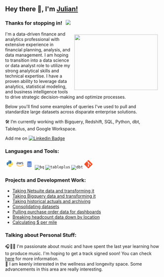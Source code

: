 ## Hey there 👋, I'm [Julian!](https://github.com/jsaaiman/)

### Thanks for stopping in! &nbsp; ![](https://visitor-badge.glitch.me/badge?page_id=jsaaiman.jsaaiman&style=flat-square&color=0088cc)

<img align="right" height="180" width="270" alt="" src="https://media.giphy.com/media/qgQUggAC3Pfv687qPC/giphy.gif" style="padding: 10px;" />

I'm a data-driven finance and analytics professional with extensive experience in financial planning, analysis, and data management. I am hoping to transition into a data science or data analyst role to utilize my strong analytical skills and technical expertise. I have a proven ability to leverage data analytics, statistical modeling, and business intelligence tools to drive strategic decision-making and optimize processes.

Below you'll find some examples of queries I've used to pull and standardize large datasets across disparate enterprise solutions.

🛠 I’m currently working with Bigquery, Redshift, SQL, Python, dbt, Tableplus, and Google Workspace.

Add me on [![Linkedin Badge](https://img.shields.io/badge/-LinkedIn-0e76a8?style=flat-square&logo=Linkedin&logoColor=white)](https://www.linkedin.com/in/jsaaiman/)


### Languages and Tools:

<code><img height="30" src="https://raw.githubusercontent.com/github/explore/80688e429a7d4ef2fca1e82350fe8e3517d3494d/topics/python/python.png" alt="python"></code>
<code><img height="27" src="https://raw.githubusercontent.com/github/explore/80688e429a7d4ef2fca1e82350fe8e3517d3494d/topics/aws/aws.png" alt="aws"></code>
<code><img height="27" src="https://raw.githubusercontent.com/github/explore/80688e429a7d4ef2fca1e82350fe8e3517d3494d/topics/sql/sql.png" alt="sql"></code>
<code><img height="27" src="https://cdn.worldvectorlogo.com/logos/google-bigquery-logo-1.svg" alt="bq"></code>
<code><img height="30" src="https://user-images.githubusercontent.com/806104/89695024-34e24100-d8d8-11ea-9d89-8a4f190164d7.png" alt="tableplus"></code>
<code><img height="27" src="https://seeklogo.com/images/D/dbt-logo-500AB0BAA7-seeklogo.com.png" alt="dbt"></code>
<code><img height="27" src="https://raw.githubusercontent.com/devicons/devicon/master/icons/git/git-original.svg" alt="git"></code>

### Projects and Development Work:

- [Taking Netsuite data and transforming it](https://github.com/jsaaiman/jsaaiman.github.io/blob/main/examples/Function_01_import_transform_all_actuals.sql)
- [Taking Bigquery data and transforming it](https://github.com/jsaaiman/jsaaiman.github.io/blob/main/examples/Function_02_restate_historical_scenarios.sql)
- [Taking historical actuals and archiving](https://github.com/jsaaiman/jsaaiman.github.io/blob/main/examples/Function_03_actualize_forecasts.sql)
- [Consolidating datasets](https://github.com/jsaaiman/jsaaiman.github.io/blob/main/examples/Function_04_create_consolidated_financials.sql)
- [Pulling purchase order data for dashboards](https://github.com/jsaaiman/jsaaiman.github.io/blob/main/examples/Reference_Query_A%20-%20Open%20POs.sql)
- [Breaking headcount data down by location](https://github.com/jsaaiman/jsaaiman.github.io/blob/main/examples/Reference_Query_G%20-%20HC%20by%20Location.sql)
- [Calculating $ per mile](https://github.com/jsaaiman/jsaaiman.github.io/blob/main/examples/Reference_Query_H%20-%20Dollars%20Per%20Mile.sql)

### Talking about Personal Stuff:

🎧🎵🎶 I'm passionate about music and have spent the last year learning how to produce music. I'm hoping to get a track signed soon! You can check [here](www.julianpierre.com) for more information.<br>
🏃 I am keenly interested in the wellness and longevity space. Some advancements in this area are really interesting.<br>


